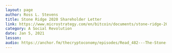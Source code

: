 ```yaml
---
layout: page
author: Ross L. Stevens
title: Stone Ridge 2020 Shareholder Letter
link: https://www.microstrategy.com/en/bitcoin/documents/stone-ridge-2020-shareholder-letter
category: A Social Revolution
date: Jan 5, 2021
lesson: 
audio: https://anchor.fm/thecryptoconomy/episodes/Read_482---The-Stone-Ridge-Letter-Ross-Stevens-eol4m1
---
```

